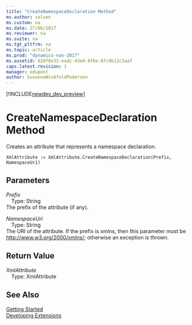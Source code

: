 ```yaml
---
title: "CreateNamespaceDeclaration Method"
ms.author: solsen
ms.custom: na
ms.date: 27/06/2017
ms.reviewer: na
ms.suite: na
ms.tgt_pltfrm: na
ms.topic: article
ms.prod: "dynamics-nav-2017"
ms.assetid: 620f0e32-eadc-43e9-8f6e-8fc0b12c3aaf
caps.latest.revision: 1
manager: edupont
author: SusanneWindfeldPedersen
---
```


[!INCLUDE[newdev_dev_preview](../includes/newdev_dev_preview.md)]

# CreateNamespaceDeclaration Method
Creates an attribute that represents a namespace declaration.  
```  
XmlAttribute := XmlAttribute.CreateNamespaceDeclaration(Prefix, NamespaceUri)  
```  
## Parameters
*Prefix*    
&emsp;Type: String  
The prefix of the attribute (if any).  
  
*NamespaceUri*    
&emsp;Type: String  
The URI of the attribute. If the prefix is xmlns, then this parameter must be http://www.w3.org/2000/xmlns/; otherwise an exception is thrown.  
  
## Return Value
*XmlAttribute*  
&emsp;Type: XmlAttribute  
  
## See Also
[Getting Started](../devenv-get-started.md)  
[Developing Extensions](../devenv-dev-overview.md)  
